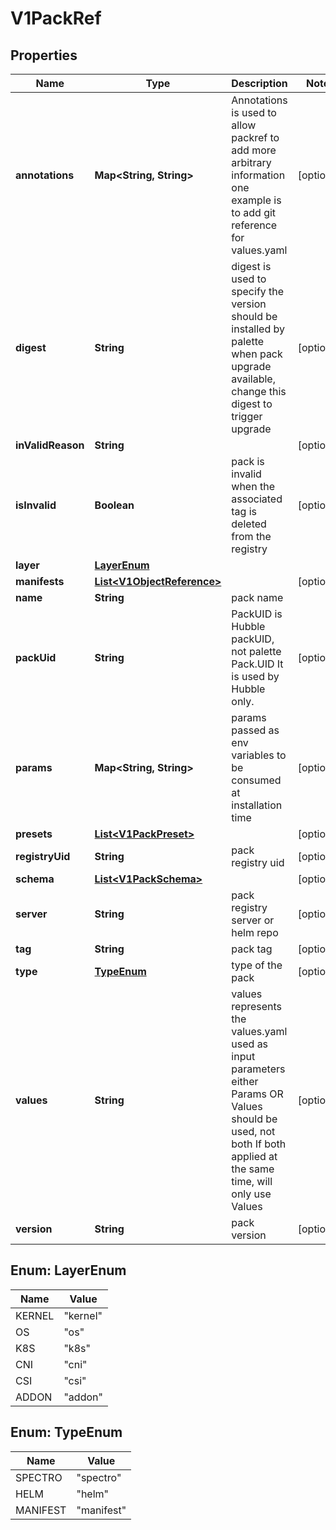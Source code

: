 # V1PackRef

## Properties
Name | Type | Description | Notes
------------ | ------------- | ------------- | -------------
**annotations** | **Map&lt;String, String&gt;** | Annotations is used to allow packref to add more arbitrary information one example is to add git reference for values.yaml |  [optional]
**digest** | **String** | digest is used to specify the version should be installed by palette when pack upgrade available, change this digest to trigger upgrade |  [optional]
**inValidReason** | **String** |  |  [optional]
**isInvalid** | **Boolean** | pack is invalid when the associated tag is deleted from the registry |  [optional]
**layer** | [**LayerEnum**](#LayerEnum) |  | 
**manifests** | [**List&lt;V1ObjectReference&gt;**](V1ObjectReference.md) |  |  [optional]
**name** | **String** | pack name | 
**packUid** | **String** | PackUID is Hubble packUID, not palette Pack.UID It is used by Hubble only. |  [optional]
**params** | **Map&lt;String, String&gt;** | params passed as env variables to be consumed at installation time |  [optional]
**presets** | [**List&lt;V1PackPreset&gt;**](V1PackPreset.md) |  |  [optional]
**registryUid** | **String** | pack registry uid |  [optional]
**schema** | [**List&lt;V1PackSchema&gt;**](V1PackSchema.md) |  |  [optional]
**server** | **String** | pack registry server or helm repo |  [optional]
**tag** | **String** | pack tag |  [optional]
**type** | [**TypeEnum**](#TypeEnum) | type of the pack |  [optional]
**values** | **String** | values represents the values.yaml used as input parameters either Params OR Values should be used, not both If both applied at the same time, will only use Values |  [optional]
**version** | **String** | pack version |  [optional]

<a name="LayerEnum"></a>
## Enum: LayerEnum
Name | Value
---- | -----
KERNEL | &quot;kernel&quot;
OS | &quot;os&quot;
K8S | &quot;k8s&quot;
CNI | &quot;cni&quot;
CSI | &quot;csi&quot;
ADDON | &quot;addon&quot;

<a name="TypeEnum"></a>
## Enum: TypeEnum
Name | Value
---- | -----
SPECTRO | &quot;spectro&quot;
HELM | &quot;helm&quot;
MANIFEST | &quot;manifest&quot;

